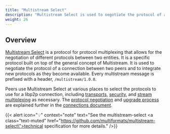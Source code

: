 ```yaml
---
title: "Multistream Select"
description: "Multistream Select is used to negotiate the protocol of a connection between two peers in libp2p."
weight: 26
---
```


## Overview

[Multistream Select](https://github.com/multiformats/multistream-select) is a protocol for
protocol multiplexing that allows for the negotiation of different protocols between two
entities. It is a specific protocol built on top of the general concept of Multistream.
It is used to negotiate the protocol of a connection between two peers and to integrate
new protocols as they become available. Every multistream message is prefixed with a
header, `/multistream/1.0.0`.

Peers use Multistream Select at various places to select the protocols to use for a
libp2p connection, including [transports](../../transports/overview.md),
[security](../../secure-comm/overview.md), and [stream multiplexing](../../multiplex/overview.md)
as necessary. The [protocol negotiation](../core-abstractions/connections#protocol-negotiation)
and [upgrade process](../core-abstractions/connections#upgrading-connections) are explained
further in the [connections document](../core-abstractions/connections.md).

{{< alert icon="💡" context="note" text="See the multistream-select <a class=\"text-muted\" href=\"https://github.com/multiformats/multistream-select\">technical specification</a> for more details." />}}
